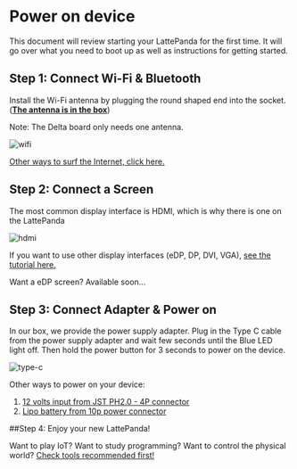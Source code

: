# Power on device

This document will review starting your LattePanda for the first time. It will go over what you need to boot up as well as instructions for getting started.

## Step 1: Connect Wi-Fi & Bluetooth

Install the Wi-Fi antenna by plugging the round shaped end into the socket. (<u>**The antenna is in the box**</u>) 

Note: The Delta board only needs one antenna.

![wifi](https://i.imgur.com/0i3tcAQ.gif)

[Other ways to surf the Internet, click here.][2]

## Step 2: Connect a Screen

The most common display interface is HDMI, which is why there is one on the LattePanda

![hdmi](https://i.imgur.com/B8Ev5US.gif)

If you want to use other display interfaces (eDP, DP, DVI, VGA), [see the tutorial here.][2]

Want a eDP screen?  Available soon...

[1]: content/alpha_edition/connectivity
[2]: content/alpha_edition/peripherals



## Step 3: Connect Adapter & Power on

In our box, we provide the power supply adapter. Plug in the Type C cable from the power supply adapter and wait few seconds until the Blue LED light off. Then hold the power button for 3 seconds to power on the device. 

![type-c](https://i.imgur.com/20w6pnw.gif)

Other ways to power on your device:

1. [12 volts input from JST PH2.0 - 4P connector][4]
2. [Lipo battery from 10p power connector][4]

[3]: content/alpha_edition/io_playability
[4]: https://www.lattepanda.com/topic-f13t16675.html?start=20

##Step 4: Enjoy your new LattePanda!

Want to play IoT? Want to study programming? Want to control the physical world? [Check tools recommended first!][5]

[5]: content/alpha_edition/ide

